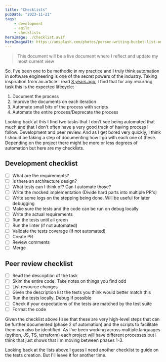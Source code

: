 ```yaml
---
title: "Checklists"
pubDate: "2023-11-21"
tags: 
    - development
    - agile
    - checklists
heroImage: ./checklist.avif
heroImageAlt: https://unsplash.com/photos/person-writing-bucket-list-on-book-RLw-UC03Gwc
---
```


> This document will be a live document where I reflect and update my most current view

So, I've been one to be methodic in my practice and I truly think automation in software engineering is one of the secret powers of the industry. Taking inspiration from an article I read [3 years ago](https://blog.acolyer.org/2020/01/08/ironies-of-automation/), I find that for any recurring task this is the expected lifecycle:

1. Document the process
2. Improve the documents on each iteration
3. Automate small bits of the process with scripts
4. Automate the entire process/Deprecate the process

Looking back at this I find two tasks that I don't see being automated that much and that I don't often have a very good track of having process I follow. Development and peer review. And as I get bored very quickly, I think I should be taking a step of documenting how I go with each one of these. Depending on the project there might be more or less degrees of automation but here are my checklists.

## Development checklist

- [ ] What are the requirements?
- [ ] Is there an architecture design?
- [ ] What tests can I think of? Can I automate those?
- [ ] Write the mocked implementation (Divide hard parts into multiple PR's)
- [ ] Write some logs on the stepping being done. Will be useful for later debugging
- [ ] Make sure the tests and the code can be run on debug locally
- [ ] Write the actual requirements
- [ ] Run the tests until all green
- [ ] Run the linter (if not automated)
- [ ] Validate the tests coverage (if not automated)
- [ ] Create PR
- [ ] Review comments
- [ ] Merge

## Peer review checklist

- [ ] Read the description of the task
- [ ] Skim the entire code. Take notes on things you find odd
- [ ] List resource changes
- [ ] Given the description list the tests you think would better match this
- [ ] Run the tests locally. Debug if possible
- [ ] Check if your expectations of the tests are matched by the test suite
- [ ] Format the code

Given the checklist above I see that these are very high-level steps that can be further documented (phase 2 of automation) and the scripts to facilitate them can also be identified. As I've been working across multiple languages (python, JS, TS, terraform) each project will have different processes but I think that just shows that I'm moving between phases 1-3.

Looking back at the lists above I guess I need another checklist to guide on the tests creation. But I'll leave it for another time.
